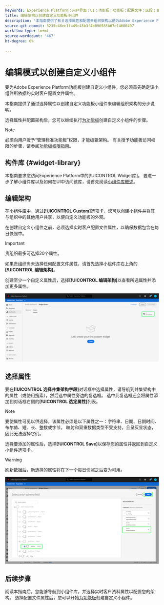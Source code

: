```yaml
---
keywords: Experience Platform；用户界面；UI；功能板；功能板；配置文件；区段；目标；许可证使用
title: 编辑架构以创建自定义功能板小组件
description: '本指南提供了有关选择属性和配置贵组织架构以便为Adobe Experience Platform功能板创建自定义小组件的分步说明。 '
source-git-commit: 3235c48ec1f449e45b3f4b096585b67e14600407
workflow-type: tm+mt
source-wordcount: '467'
ht-degree: 0%

---
```


# 编辑模式以创建自定义小组件

要为Adobe Experience Platform功能板创建自定义小组件，您必须首先确定该小组件所依据的实时客户配置文件属性。

本指南提供了通过选择属性以创建自定义功能板小组件来编辑组织架构的分步说明。

选择属性并配置架构后，您可以继续执行[为功能板](custom-widgets.md)创建自定义小组件的步骤。

>[!NOTE]
>
>必须向用户授予“管理标准功能板”权限，才能编辑架构。 有关授予功能板访问权限的步骤，请参阅[功能板权限指南](../permissions.md)。

## 构件库 {#widget-library}

本指南要求您访问Experience Platform中的[!UICONTROL Widget库]。 要进一步了解小组件库以及如何在UI中访问该库，请首先阅读[小组件库概述](widget-library.md)。

## 编辑架构

在小组件库中，通过&#x200B;**[!UICONTROL Custom]**&#x200B;选项卡，您可以创建小组件并将其与组织中的其他用户共享，以便自定义功能板的外观。

在创建自定义小组件之前，必须选择实时客户配置文件属性，以确保数据包含在每日快照中。

>[!IMPORTANT]
>
>贵组织最多可选择20个属性。

如果贵组织尚未选择任何配置文件属性，请首先选择小组件库右上角的&#x200B;**[!UICONTROL 编辑架构]**。

创建至少一个自定义属性后，选择&#x200B;**[!UICONTROL 编辑架构]**&#x200B;以查看所选属性并添加更多属性。

![](../images/customization/edit-schema.png)

## 选择属性

要在&#x200B;**[!UICONTROL 选择并集架构字段]**&#x200B;对话框中选择属性，请导航到并集架构中的属性（或使用搜索），然后选中属性旁边的复选框。 选中此复选框还会将属性添加到对话框右侧的&#x200B;**[!UICONTROL 选定属性]**&#x200B;列表。

>[!NOTE]
>
>要使属性可见以供选择，该属性必须是以下属性之一：字符串、日期、日期时间、布尔值、短、长、整数或字节。 映射和双重数据类型不受支持，且呈灰显状态，因此无法选择它们。

选择要添加的属性后，选择&#x200B;**[!UICONTROL Save]**&#x200B;以保存您的属性并返回到自定义小组件选项卡。

>[!WARNING]
>刷新数据后，新选择的属性将在下一个每日快照之后变为可用。

![](../images/customization/select-attribute.png)

## 后续步骤

阅读本指南后，您能够导航到小组件库，并选择实时客户资料属性以配置您的架构。 选择配置文件属性后，您可以开始[为功能板](custom-widgets.md)创建自定义小组件。